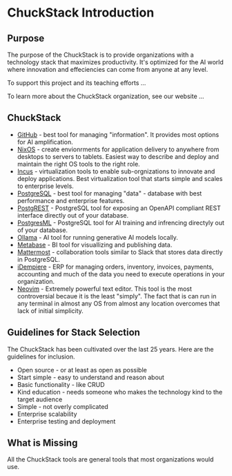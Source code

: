 # ChuckStack Introduction

## Purpose
The purpose of the ChuckStack is to provide organizations with a technology stack that maximizes productivity. It's optimized for the AI world where innovation and effeciencies can come from anyone at any level.

To support this project and its teaching efforts ...

To learn more about the ChuckStack organization, see our website ...

## ChuckStack
- [GitHub](https://github.com/) - best tool for managing "information". It provides most options for AI amplification.
- [NixOS](https://nixos.org/) - create envionrments for application delivery to anywhere from desktops to servers to tablets. Easiest way to describe and deploy and maintain the right OS tools to the right role.
- [Incus](https://linuxcontainers.org/incus/docs/main/) - virtualization tools to enable sub-orgnizations to innovate and deploy applications. Best virtualization tool that starts simple and scales to enterprise levels.
- [PostgreSQL](https://www.postgresql.org/) - best tool for managing "data" - database with best performance and enterprise features.
- [PostgREST](https://postgrest.org/) - PostgreSQL tool for exposing an OpenAPI compliant REST interface directly out of your database.
- [PostgresML](https://postgresml.org/) - PostgreSQL tool for AI training and infrencing directyly out of your database.
- [Ollama](https://ollama.com/) - AI tool for running generative AI models locally.
- [Metabase](https://www.metabase.com/) - BI tool for visuallizing and publishing data.
- [Mattermost](https://mattermost.com/) - collaboration tools similar to Slack that stores data directly in PostgreSQL.
- [iDempiere](https://www.idempiere.org/) - ERP for managing orders, inventory, invoices, payments, accounting and much of the data you need to execute operations in your organization.
- [Neovim](https://neovim.io/) - Extremely powerful text editor. This tool is the most controversial becaue it is the least "simply". The fact that is can run in any terminal in almost any OS from almost any location overcomes that lack of initial simplicity.

## Guidelines for Stack Selection
The ChuckStack has been cultivated over the last 25 years. Here are the guidelines for inclusion.
- Open source - or at least as open as possible
- Start simple - easy to understand and reason about
- Basic functionality - like CRUD
- Kind education - needs someone who makes the technology kind to the target audience
- Simple - not overly complicated
- Enterprise scalability
- Enterprise testing and deployment

## What is Missing
All the ChuckStack tools are general tools that most organizations would use.
